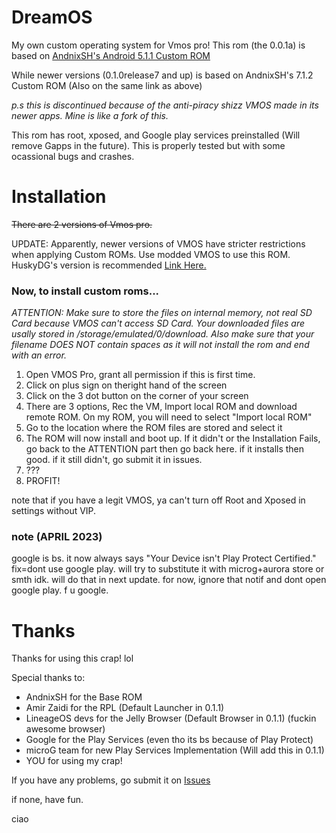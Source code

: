 # DreamOS
My own custom operating system for Vmos pro!
This rom (the 0.0.1a) is based on [AndnixSH's Android 5.1.1 Custom ROM](https://www.andnixsh.com/2020/09/vmos-pro-custom-roms-android-511-and.html?m=1)

While newer versions (0.1.0release7 and up) is based on AndnixSH's 7.1.2 Custom ROM (Also on the same link as above)

*p.s this is discontinued because of the anti-piracy shizz VMOS made in its newer apps. Mine is like a fork of this.*


This rom has root, xposed, and Google play services preinstalled (Will remove Gapps in the future).
This is properly tested but with some ocassional bugs and crashes.
# Installation
~~There are 2 versions of Vmos pro.~~ 

UPDATE: Apparently, newer versions of VMOS have stricter restrictions when applying Custom ROMs. Use modded VMOS to use this ROM. HuskyDG's version is recommended [Link Here.](https://github.com/HuskyDG/VMOSPro_MOD)
### Now, to install custom roms...
*ATTENTION: Make sure to store the files on internal memory, not real SD Card because VMOS can't access SD Card. Your downloaded files are usally stored in /storage/emulated/0/download. Also make sure that your filename DOES NOT contain spaces as it will not install the rom and end with an error.*

1. Open VMOS Pro, grant all permission if this is first time.
2. Click on plus sign on theright hand of the screen
3. Click on the 3 dot button on the corner of your screen
4. There are 3 options, Rec the VM, Import local ROM and download remote ROM. On my ROM, you will need to select "Import local ROM"
5. Go to the location where the ROM files are stored and select it 
6. The ROM will now install and boot up. If it didn't or the Installation Fails, go back to the ATTENTION part then go back here. if it installs then good. if it still didn't, go submit it in issues.
7. ???
8. PROFIT!

 note that if you have a legit VMOS, ya can't turn off Root and Xposed in settings without VIP. 
 
 
 ### note (APRIL 2023)
 google is bs. it now always says "Your Device isn't Play Protect Certified." fix=dont use google play. will try to substitute it with microg+aurora store or smth idk. will do that in next update. for now, ignore that notif and dont open google play. f u google.
 
 
 # Thanks
 
 Thanks for using this crap! lol
 
 Special thanks to:
 
 - AndnixSH for the Base ROM
 - Amir Zaidi for the RPL (Default Launcher in 0.1.1)
 - LineageOS devs for the Jelly Browser (Default Browser in 0.1.1) (fuckin awesome browser)
 - Google for the Play Services (even tho its bs because of Play Protect)
 - microG team for new Play Services Implementation (Will add this in 0.1.1)
 - YOU for using my crap!
 
 
 If you have any problems, go submit it on [Issues](https://github.com/gord29/DreamOS-VMOS-PRO-ROM/issues) 
 
 if none, have fun.
 
 ciao

